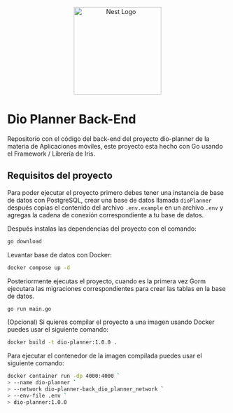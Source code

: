 <p align="center">
  <img
  src="https://go.dev/blog/go-brand/Go-Logo/SVG/Go-Logo_Blue.svg"
		width="200" alt="Nest Logo"
	/>
</p>

# Dio Planner Back-End

Repositorio con el código del back-end del proyecto dio-planner de la materia de Aplicaciones móviles, este proyecto esta hecho con Go usando el Framework / Librería de Iris.

## Requisitos del proyecto

Para poder ejecutar el proyecto primero debes tener una instancia de base de datos con PostgreSQL, crear una base de datos llamada `dioPlanner` después copias el contenido del archivo `.env.example` en un archivo `.env` y agregas la cadena de conexión correspondiente a tu base de datos.

Después instalas las dependencias del proyecto con el comando:

```bash
go download
```

Levantar base de datos con Docker:

```bash
docker compose up -d
```

Posteriormente ejecutas el proyecto, cuando es la primera vez Gorm ejecutara las migraciones correspondientes para crear las tablas en la base de datos.

```bash
go run main.go
```

(Opcional) Si quieres compilar el proyecto a una imagen usando Docker puedes usar el siguiente comando:

```bash
docker build -t dio-planner:1.0.0 .
```

Para ejecutar el contenedor de la imagen compilada puedes usar el siguiente comando:

```bash
docker container run -dp 4000:4000 `  
> --name dio-planner `
> --network dio-planner-back_dio_planner_network `
> --env-file .env `
> dio-planner:1.0.0
```
